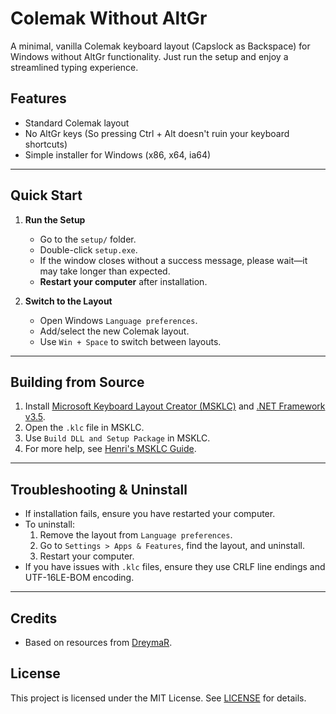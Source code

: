 # Colemak Without AltGr

A minimal, vanilla Colemak keyboard layout (Capslock as Backspace) for Windows without AltGr functionality. Just run the setup and enjoy a streamlined typing experience.

## Features

- Standard Colemak layout
- No AltGr keys (So pressing Ctrl + Alt doesn't ruin your keyboard shortcuts)
- Simple installer for Windows (x86, x64, ia64)

---

## Quick Start

1. **Run the Setup**

   - Go to the `setup/` folder.
   - Double-click `setup.exe`.
   - If the window closes without a success message, please wait—it may take longer than expected.
   - **Restart your computer** after installation.

2. **Switch to the Layout**
   - Open Windows `Language preferences`.
   - Add/select the new Colemak layout.
   - Use `Win + Space` to switch between layouts.

---

## Building from Source

1. Install [Microsoft Keyboard Layout Creator (MSKLC)](https://www.microsoft.com/en-us/download/details.aspx?id=102134) and [.NET Framework v3.5](https://www.microsoft.com/en-ph/download/details.aspx?id=21).
2. Open the `.klc` file in MSKLC.
3. Use `Build DLL and Setup Package` in MSKLC.
4. For more help, see [Henri's MSKLC Guide](https://msklc-guide.github.io/).

---

## Troubleshooting & Uninstall

- If installation fails, ensure you have restarted your computer.
- To uninstall:
  1. Remove the layout from `Language preferences`.
  2. Go to `Settings > Apps & Features`, find the layout, and uninstall.
  3. Restart your computer.
- If you have issues with `.klc` files, ensure they use CRLF line endings and UTF-16LE-BOM encoding.

---

## Credits

- Based on resources from [DreymaR](https://github.com/DreymaR).

## License

This project is licensed under the MIT License. See [LICENSE](LICENSE) for details.
